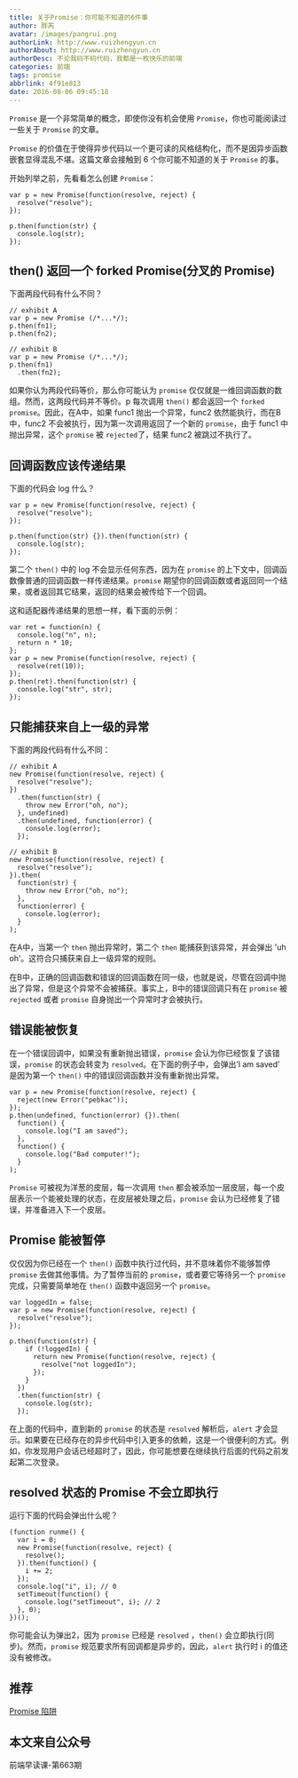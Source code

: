 ```yaml
---
title: 关于Promise：你可能不知道的6件事
author: 胖芮
avatar: /images/pangrui.png
authorLink: http://www.ruizhengyun.cn
authorAbout: http://www.ruizhengyun.cn
authorDesc: 不论我码不码代码，我都是一枚快乐的前端
categories: 前端
tags: promise
abbrlink: 4f91e813
date: 2016-08-06 09:45:18
---
```

`Promise` 是一个非常简单的概念，即使你没有机会使用 `Promise`，你也可能阅读过一些关于 `Promise` 的文章。

`Promise` 的价值在于使得异步代码以一个更可读的风格结构化，而不是因异步函数嵌套显得混乱不堪。这篇文章会接触到 6 个你可能不知道的关于 `Promise` 的事。

开始列举之前，先看看怎么创建 `Promise`：
```
var p = new Promise(function(resolve, reject) {
  resolve("resolve");
});

p.then(function(str) {
  console.log(str);
});
```
## then() 返回一个 forked Promise(分叉的 Promise)
下面两段代码有什么不同？
```
// exhibit A
var p = new Promise (/*...*/);
p.then(fn1);
p.then(fn2);
```

```
// exhibit B
var p = new Promise (/*...*/);
p.then(fn1)
  .then(fn2);
```

如果你认为两段代码等价，那么你可能认为 `promise` 仅仅就是一维回调函数的数组。然而，这两段代码并不等价。p 每次调用 `then()` 都会返回一个 `forked promise`。因此，在A中，如果 func1 抛出一个异常，func2 依然能执行，而在B中，func2 不会被执行，因为第一次调用返回了一个新的 `promise`，由于 func1 中抛出异常，这个 `promise` 被 `rejected`了，结果 func2 被跳过不执行了。

## 回调函数应该传递结果
下面的代码会 log 什么？
```
var p = new Promise(function(resolve, reject) {
  resolve("resolve");
});

p.then(function(str) {}).then(function(str) {
  console.log(str);
});
```

第二个 `then()` 中的 log 不会显示任何东西，因为在 `promise` 的上下文中，回调函数像普通的回调函数一样传递结果。`promise` 期望你的回调函数或者返回同一个结果，或者返回其它结果，返回的结果会被传给下一个回调。

这和适配器传递结果的思想一样，看下面的示例：
```
var ret = function(n) {
  console.log("n", n);
  return n * 10;
};
var p = new Promise(function(resolve, reject) {
  resolve(ret(10));
});
p.then(ret).then(function(str) {
  console.log("str", str);
});
```

## 只能捕获来自上一级的异常
下面的两段代码有什么不同：
```
// exhibit A
new Promise(function(resolve, reject) {
  resolve("resolve");
})
  .then(function(str) {
    throw new Error("oh, no");
  }, undefined)
  .then(undefined, function(error) {
    console.log(error);
  });
```

```
// exhibit B
new Promise(function(resolve, reject) {
  resolve("resolve");
}).then(
  function(str) {
    throw new Error("oh, no");
  },
  function(error) {
    console.log(error);
  }
);
```

在A中，当第一个 `then` 抛出异常时，第二个 `then` 能捕获到该异常，并会弹出 'uh oh'。这符合只捕获来自上一级异常的规则。

在B中，正确的回调函数和错误的回调函数在同一级，也就是说，尽管在回调中抛出了异常，但是这个异常不会被捕获。事实上，B中的错误回调只有在 `promise` 被 `rejected` 或者 `promise` 自身抛出一个异常时才会被执行。

## 错误能被恢复
在一个错误回调中，如果没有重新抛出错误，`promise` 会认为你已经恢复了该错误，`promise` 的状态会转变为 `resolved`。在下面的例子中，会弹出’I am saved’ 是因为第一个 `then()` 中的错误回调函数并没有重新抛出异常。
```
var p = new Promise(function(resolve, reject) {
  reject(new Error("pebkac"));
});
p.then(undefined, function(error) {}).then(
  function() {
    console.log("I am saved");
  },
  function() {
    console.log("Bad computer!");
  }
);
```
`Promise` 可被视为洋葱的皮层，每一次调用 `then` 都会被添加一层皮层，每一个皮层表示一个能被处理的状态，在皮层被处理之后，`promise` 会认为已经修复了错误，并准备进入下一个皮层。

## Promise 能被暂停
仅仅因为你已经在一个 `then()` 函数中执行过代码，并不意味着你不能够暂停 `promise` 去做其他事情。为了暂停当前的 `promise`，或者要它等待另一个 `promise` 完成，只需要简单地在 `then()` 函数中返回另一个 `promise`。
```
var loggedIn = false;
var p = new Promise(function(resolve, reject) {
  resolve("resolve");
});

p.then(function(str) {
    if (!loggedIn) {
      return new Promise(function(resolve, reject) {
        resolve("not loggedIn");
      });
    }
  })
  .then(function(str) {
    console.log(str);
  });
```
在上面的代码中，直到新的 `promise` 的状态是 `resolved` 解析后，`alert` 才会显示。如果要在已经存在的异步代码中引入更多的依赖，这是一个很便利的方式。例如，你发现用户会话已经超时了，因此，你可能想要在继续执行后面的代码之前发起第二次登录。


## resolved 状态的 Promise 不会立即执行
运行下面的代码会弹出什么呢？
```
(function runme() {
  var i = 0;
  new Promise(function(resolve, reject) {
    resolve();
  }).then(function() {
    i += 2;
  });
  console.log("i", i); // 0
  setTimeout(function() {
    console.log("setTimeout", i); // 2
  }, 0);
})();
```
你可能会认为弹出2，因为 `promise` 已经是 `resolved` ，`then()` 会立即执行(同步)。然而，`promise` 规范要求所有回调都是异步的，因此，`alert` 执行时 i 的值还没有被修改。


## 推荐
[Promise 陷阱](/2016/04/18/promise_trap/)


## 本文来自公众号
前端早读课-第663期